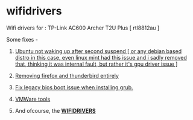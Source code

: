 # wifidrivers

Wifi drivers for : TP-Link AC600 Archer T2U Plus [ rtl8812au ]

Some fixes - 

1) [Ubuntu not waking up after second suspend [ or any debian based distro in this case, even linux mint had this issue and i sadly removed that, thinking it was internal fault, but rather it's gpu driver issue ]](https://github.com/ObsidianMaximus/wifidrivers/blob/main/fixsuspend.txt)
   
2) [Removing firefox and thunderbird entirely](https://github.com/ObsidianMaximus/wifidrivers/blob/main/purging)

3) [Fix legacy bios boot issue when installing grub.](https://github.com/ObsidianMaximus/wifidrivers/blob/main/legacyboot.md)

4) [VMWare tools](https://github.com/ObsidianMaximus/wifidrivers/blob/main/vmwarecopypaste.md)

5) And ofcourse, the [**WIFIDRIVERS**](https://github.com/ObsidianMaximus/wifidrivers/blob/main/commands_for_drivers.txt)
